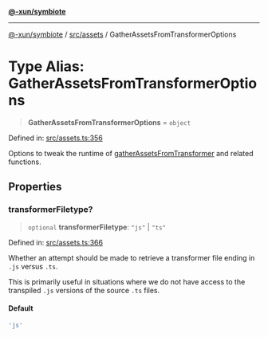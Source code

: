 [**@-xun/symbiote**](../../../README.md)

***

[@-xun/symbiote](../../../README.md) / [src/assets](../README.md) / GatherAssetsFromTransformerOptions

# Type Alias: GatherAssetsFromTransformerOptions

> **GatherAssetsFromTransformerOptions** = `object`

Defined in: [src/assets.ts:356](https://github.com/Xunnamius/symbiote/blob/15958ef64db3e6bbd3a724cff425dee47b08713b/src/assets.ts#L356)

Options to tweak the runtime of [gatherAssetsFromTransformer](../functions/gatherAssetsFromTransformer.md) and
related functions.

## Properties

### transformerFiletype?

> `optional` **transformerFiletype**: `"js"` \| `"ts"`

Defined in: [src/assets.ts:366](https://github.com/Xunnamius/symbiote/blob/15958ef64db3e6bbd3a724cff425dee47b08713b/src/assets.ts#L366)

Whether an attempt should be made to retrieve a transformer file ending in
`.js` versus `.ts`.

This is primarily useful in situations where we do not have access to the
transpiled `.js` versions of the source `.ts` files.

#### Default

```ts
'js'
```
